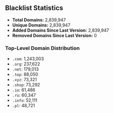 ## Blacklist Statistics

- **Total Domains:** 2,839,947
- **Unique Domains:** 2,839,947
- **Added Domains Since Last Version:** 2,839,947
- **Removed Domains Since Last Version:** 0

### Top-Level Domain Distribution

-  `.com`: 1,243,003
-  `.org`: 237,622
-  `.net`: 179,013
-  `.top`: 88,050
-  `.xyz`: 73,321
-  `.shop`: 73,292
-  `.io`: 61,486
-  `.ru`: 60,347
-  `.info`: 52,111
-  `.pl`: 48,721
